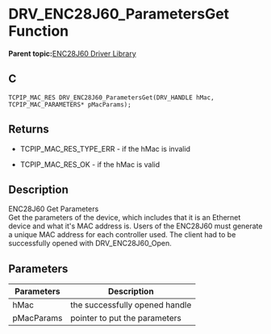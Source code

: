 # DRV\_ENC28J60\_ParametersGet Function

**Parent topic:**[ENC28J60 Driver Library](GUID-58EA08F2-E38D-48FD-BD75-C2972C0EE761.md)

## C

```
TCPIP_MAC_RES DRV_ENC28J60_ParametersGet(DRV_HANDLE hMac, TCPIP_MAC_PARAMETERS* pMacParams); 
```

## Returns

-   TCPIP\_MAC\_RES\_TYPE\_ERR - if the hMac is invalid

-   TCPIP\_MAC\_RES\_OK - if the hMac is valid


## Description

ENC28J60 Get Parameters<br />Get the parameters of the device, which includes that it is an Ethernet device and what it's MAC address is. Users of the ENC28J60 must generate a unique MAC address for each controller used. The client had to be successfully opened with DRV\_ENC28J60\_Open.

## Parameters

|Parameters|Description|
|----------|-----------|
|hMac|the successfully opened handle|
|pMacParams|pointer to put the parameters|


